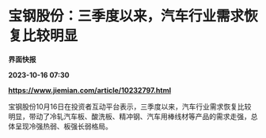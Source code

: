 # 宝钢股份：三季度以来，汽车行业需求恢复比较明显
**界面快报**

**2023-10-16 07:30**

**https://www.jiemian.com/article/10232797.html**

宝钢股份10月16日在投资者互动平台表示，三季度以来，汽车行业需求恢复比较明显，带动了冷轧汽车板、酸洗板、精冲钢、汽车用棒线材等产品的需求走强，总体呈现冷强热弱、板强长弱格局。